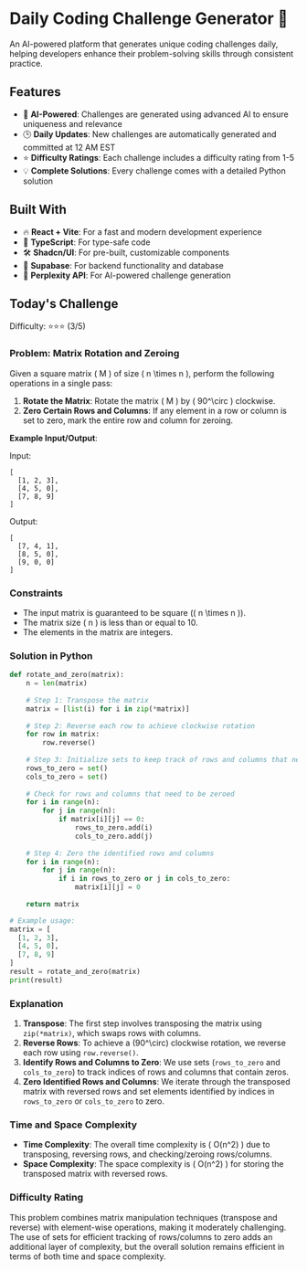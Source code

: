 # Daily Coding Challenge Generator 🚀

An AI-powered platform that generates unique coding challenges daily, helping developers enhance their problem-solving skills through consistent practice.

## Features

- 🤖 **AI-Powered**: Challenges are generated using advanced AI to ensure uniqueness and relevance
- 🕒 **Daily Updates**: New challenges are automatically generated and committed at 12 AM EST
- ⭐ **Difficulty Ratings**: Each challenge includes a difficulty rating from 1-5
- 💡 **Complete Solutions**: Every challenge comes with a detailed Python solution

## Built With

- 🔥 **React + Vite**: For a fast and modern development experience
- 🔷 **TypeScript**: For type-safe code
- 🛠️ **Shadcn/UI**: For pre-built, customizable components
- 🔌 **Supabase**: For backend functionality and database
- 🤖 **Perplexity API**: For AI-powered challenge generation

## Today's Challenge

Difficulty: ⭐⭐⭐ (3/5)

### Problem: Matrix Rotation and Zeroing

Given a square matrix \( M \) of size \( n \times n \), perform the following operations in a single pass:

1. **Rotate the Matrix**: Rotate the matrix \( M \) by \( 90^\circ \) clockwise.
2. **Zero Certain Rows and Columns**: If any element in a row or column is set to zero, mark the entire row and column for zeroing.

**Example Input/Output**:

Input:
```
[
  [1, 2, 3],
  [4, 5, 0],
  [7, 8, 9]
]
```

Output:
```
[
  [7, 4, 1],
  [8, 5, 0],
  [9, 0, 0]
]
```

### Constraints

- The input matrix is guaranteed to be square (\( n \times n \)).
- The matrix size \( n \) is less than or equal to 10.
- The elements in the matrix are integers.

### Solution in Python

```python
def rotate_and_zero(matrix):
    n = len(matrix)
    
    # Step 1: Transpose the matrix
    matrix = [list(i) for i in zip(*matrix)]
    
    # Step 2: Reverse each row to achieve clockwise rotation
    for row in matrix:
        row.reverse()
    
    # Step 3: Initialize sets to keep track of rows and columns that need to be zeroed
    rows_to_zero = set()
    cols_to_zero = set()
    
    # Check for rows and columns that need to be zeroed
    for i in range(n):
        for j in range(n):
            if matrix[i][j] == 0:
                rows_to_zero.add(i)
                cols_to_zero.add(j)
    
    # Step 4: Zero the identified rows and columns
    for i in range(n):
        for j in range(n):
            if i in rows_to_zero or j in cols_to_zero:
                matrix[i][j] = 0
    
    return matrix

# Example usage:
matrix = [
  [1, 2, 3],
  [4, 5, 0],
  [7, 8, 9]
]
result = rotate_and_zero(matrix)
print(result)
```

### Explanation

1. **Transpose**: The first step involves transposing the matrix using `zip(*matrix)`, which swaps rows with columns.
2. **Reverse Rows**: To achieve a \(90^\circ\) clockwise rotation, we reverse each row using `row.reverse()`.
3. **Identify Rows and Columns to Zero**: We use sets (`rows_to_zero` and `cols_to_zero`) to track indices of rows and columns that contain zeros.
4. **Zero Identified Rows and Columns**: We iterate through the transposed matrix with reversed rows and set elements identified by indices in `rows_to_zero` or `cols_to_zero` to zero.

### Time and Space Complexity

- **Time Complexity**: The overall time complexity is \( O(n^2) \) due to transposing, reversing rows, and checking/zeroing rows/columns.
- **Space Complexity**: The space complexity is \( O(n^2) \) for storing the transposed matrix with reversed rows.

### Difficulty Rating

This problem combines matrix manipulation techniques (transpose and reverse) with element-wise operations, making it moderately challenging. The use of sets for efficient tracking of rows/columns to zero adds an additional layer of complexity, but the overall solution remains efficient in terms of both time and space complexity.